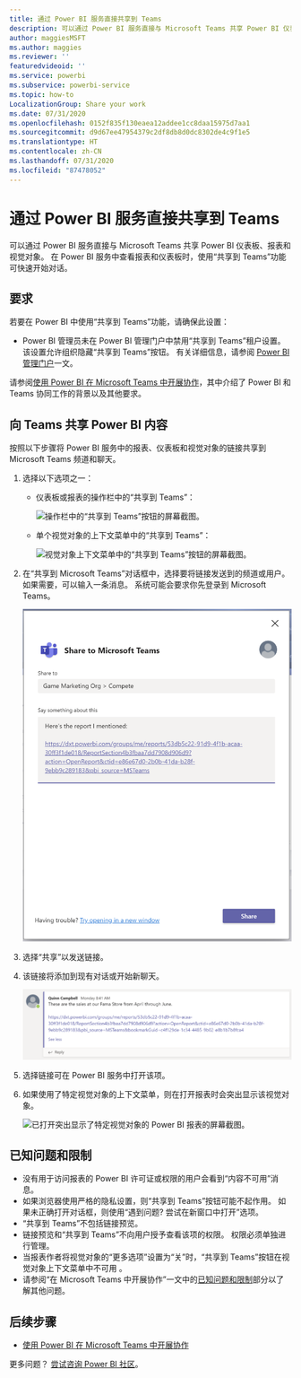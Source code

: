 ```yaml
---
title: 通过 Power BI 服务直接共享到 Teams
description: 可以通过 Power BI 服务直接与 Microsoft Teams 共享 Power BI 仪表板和报表。
author: maggiesMSFT
ms.author: maggies
ms.reviewer: ''
featuredvideoid: ''
ms.service: powerbi
ms.subservice: powerbi-service
ms.topic: how-to
LocalizationGroup: Share your work
ms.date: 07/31/2020
ms.openlocfilehash: 0152f835f130eaea12addee1cc8daa15975d7aa1
ms.sourcegitcommit: d9d67ee47954379c2df8db8d0dc8302de4c9f1e5
ms.translationtype: HT
ms.contentlocale: zh-CN
ms.lasthandoff: 07/31/2020
ms.locfileid: "87478052"
---
```

# <a name="share-directly-to-teams-from-the-power-bi-service"></a>通过 Power BI 服务直接共享到 Teams

可以通过 Power BI 服务直接与 Microsoft Teams 共享 Power BI 仪表板、报表和视觉对象。 在 Power BI 服务中查看报表和仪表板时，使用“共享到 Teams”功能可快速开始对话。

## <a name="requirements"></a>要求

若要在 Power BI 中使用“共享到 Teams”功能，请确保此设置：

- Power BI 管理员未在 Power BI 管理门户中禁用“共享到 Teams”租户设置。 该设置允许组织隐藏“共享到 Teams”按钮。 有关详细信息，请参阅 [Power BI 管理门户](../admin/service-admin-portal.md#share-to-teams-tenant-setting)一文。

请参阅[使用 Power BI 在 Microsoft Teams 中开展协作](service-collaborate-microsoft-teams.md)，其中介绍了 Power BI 和 Teams 协同工作的背景以及其他要求。

## <a name="share-power-bi-content-to-teams"></a>向 Teams 共享 Power BI 内容

按照以下步骤将 Power BI 服务中的报表、仪表板和视觉对象的链接共享到 Microsoft Teams 频道和聊天。

1. 选择以下选项之一：

   * 仪表板或报表的操作栏中的“共享到 Teams”：

       ![操作栏中的“共享到 Teams”按钮的屏幕截图。](media/service-share-report-teams/service-teams-share-to-teams-action-bar-button.png)
    
   * 单个视觉对象的上下文菜单中的“共享到 Teams”：
    
      ![视觉对象上下文菜单中的“共享到 Teams”按钮的屏幕截图。](media/service-share-report-teams/service-teams-share-to-teams-visual-context-menu.png)

1. 在“共享到 Microsoft Teams”对话框中，选择要将链接发送到的频道或用户。 如果需要，可以输入一条消息。 系统可能会要求你先登录到 Microsoft Teams。

    ![包含信息和消息的“共享到 Microsoft Teams”对话框的屏幕截图。](media/service-share-report-teams/service-teams-share-to-teams-dialog.png)

1. 选择“共享”以发送链接。
    
1. 该链接将添加到现有对话或开始新聊天。

    ![包含指向 Power BI 项的链接的 Microsoft Teams 对话的屏幕截图。](media/service-share-report-teams/service-teams-share-to-teams-deep-link.png)

1. 选择链接可在 Power BI 服务中打开该项。

1. 如果使用了特定视觉对象的上下文菜单，则在打开报表时会突出显示该视觉对象。

    ![已打开突出显示了特定视觉对象的 Power BI 报表的屏幕截图。](media/service-share-report-teams/service-teams-share-to-teams-spotlight-visual.png)


## <a name="known-issues-and-limitations"></a>已知问题和限制

- 没有用于访问报表的 Power BI 许可证或权限的用户会看到“内容不可用”消息。
- 如果浏览器使用严格的隐私设置，则“共享到 Teams”按钮可能不起作用。 如果未正确打开对话框，则使用“遇到问题? 尝试在新窗口中打开”选项。
- “共享到 Teams”不包括链接预览。
- 链接预览和“共享到 Teams”不向用户授予查看该项的权限。 权限必须单独进行管理。
- 当报表作者将视觉对象的“更多选项”设置为“关”时，“共享到 Teams”按钮在视觉对象上下文菜单中不可用  。
- 请参阅“在 Microsoft Teams 中开展协作”一文中的[已知问题和限制](service-collaborate-microsoft-teams.md#known-issues-and-limitations)部分以了解其他问题。

## <a name="next-steps"></a>后续步骤

- [使用 Power BI 在 Microsoft Teams 中开展协作](service-collaborate-microsoft-teams.md)

更多问题？ [尝试咨询 Power BI 社区](https://community.powerbi.com/)。
